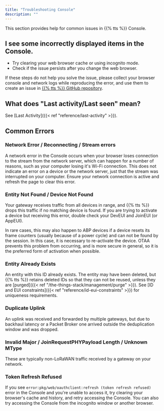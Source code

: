 ```yaml
---
title: "Troubleshooting Console"
description: ""
---
```


This section provides help for common issues in {{% tts %}} Console. 

<!--more-->

## I see some incorrectly displayed items in the Console.

- Try clearing your web browser cache or using incognito mode.
- Check if the issue persists after you change the web browser.

If these steps do not help you solve the issue, please collect your browser console and network logs while reproducing the error, and use them to create an issue in [{{% tts %}} GitHub repository](https://github.com/TheThingsNetwork/lorawan-stack).

## What does "Last activity/Last seen" mean?

See [Last Activity]({{< ref "reference/last-activity" >}}).

## Common Errors

### Network Error / Reconnecting / Stream errors

A network error in the Console occurs when your browser loses connection to the stream from the network server, which can happen for a number of reasons, such as your computer losing it's Wi-Fi connection. This does not indicate an error on a device or the network server, just that the stream was interrupted on your computer. Ensure your network connection is active and refresh the page to clear this error.

### Entity Not Found / Device Not Found

Your gateway receives traffic from all devices in range, and {{% tts %}} drops this traffic if no matching device is found. If you are trying to activate a device but receiving this error, double check your DevEUI and JoinEUI (or AppEUI).

In rare cases, this may also happen to ABP devices if a device resets its frame counters (usually because of a power cycle) and can not be found by the session. In this case, it is necessary to re-activate the device. OTAA prevents this problem from occurring, and is more secure in general, so it is the preferred form of activation when possible.

### Entity Already Exists

An entity with this ID already exists. The entity may have been deleted, but {{% tts %}} retains deleted IDs so that they can not be reused, unless they are [purged]({{< ref "/the-things-stack/management/purge" >}}). See [ID and EUI constraints]({{< ref "reference/id-eui-constraints" >}}) for uniqueness requirements.

### Duplicate Uplink

An uplink was received and forwarded by multiple gateways, but due to backhaul latency or a Packet Broker one arrived outside the deduplication window and was dropped.

### Invalid Major / JoinRequestPHYPayload Length / Unknown MType

These are typically non-LoRaWAN traffic received by a gateway on your network.

### Token Refresh Refused

If you see `error:pkg/web/oauthclient:refresh (token refresh refused)` error in the Console and you're unable to access it, try clearing your browser's cache and history, and retry accessing the Console. You can also try accessing the Console from the incognito window or another browser.

